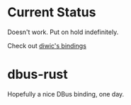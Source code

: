 Current Status
==============
Doesn't work.  Put on hold indefinitely.


Check out [diwic's bindings](https://github.com/diwic/dbus-rs)


dbus-rust
=========
Hopefully a nice DBus binding, one day.
